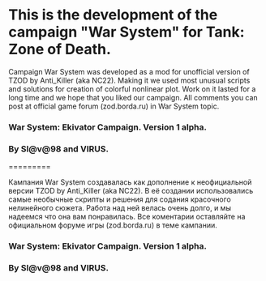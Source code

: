 This is the development of the campaign "War System" for Tank: Zone of Death.
=========

Campaign War System was developed as a mod for unofficial version of TZOD by Anti_Killer (aka NC22). Making it we used most unusual scripts and solutions for creation of colorful nonlinear plot. Work on it lasted for a long time and we hope that you liked our campaign. All comments you can post at official game forum (zod.borda.ru) in War System topic.
### War System: Ekivator Campaign. Version 1 alpha. ### 
### By Sl@v@98 and VIRUS. ###

=========

Кампания War System создавалась как дополнение к неофициальной версии TZOD by Anti_Killer (aka NC22). В её создании использовались самые необычные скрипты и решения для содания красочного нелинейного сюжета. Работа над ней велась очень долго, и мы надеемся что она вам понравилась. Все коментарии оставляйте на официальном форуме игры (zod.borda.ru) в теме кампании.
### War System: Ekivator Campaign. Version 1 alpha. ###
### By Sl@v@98 and VIRUS. ###
